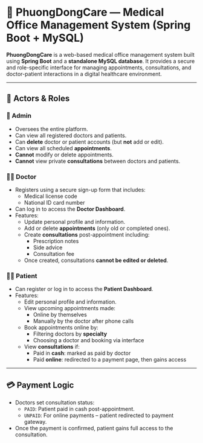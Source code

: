 # 🏥 PhuongDongCare — Medical Office Management System (Spring Boot + MySQL)

**PhuongDongCare** is a web-based medical office management system built using **Spring Boot** and a **standalone MySQL database**. It provides a secure and role-specific interface for managing appointments, consultations, and doctor-patient interactions in a digital healthcare environment.

---

## 👥 Actors & Roles

### 👤 Admin
- Oversees the entire platform.
- Can view all registered doctors and patients.
- Can **delete** doctor or patient accounts (but **not** add or edit).
- Can view all scheduled **appointments**.
- **Cannot** modify or delete appointments.
- **Cannot** view private **consultations** between doctors and patients.

### 👨‍⚕️ Doctor
- Registers using a secure sign-up form that includes:
  - Medical license code
  - National ID card number
- Can log in to access the **Doctor Dashboard**.
- Features:
  - Update personal profile and information.
  - Add or delete **appointments** (only old or completed ones).
  - Create **consultations** post-appointment including:
    - Prescription notes
    - Side advice
    - Consultation fee
  - Once created, consultations **cannot be edited or deleted**.

### 🧑‍💻 Patient
- Can register or log in to access the **Patient Dashboard**.
- Features:
  - Edit personal profile and information.
  - View upcoming appointments made:
    - Online by themselves
    - Manually by the doctor after phone calls
  - Book appointments online by:
    - Filtering doctors by **specialty**
    - Choosing a doctor and booking via interface
  - View **consultations** if:
    - Paid in **cash**: marked as paid by doctor
    - Paid **online**: redirected to a payment page, then gains access

---

## 💳 Payment Logic

- Doctors set consultation status:
  - `PAID`: Patient paid in cash post-appointment.
  - `UNPAID`: For online payments – patient redirected to payment gateway.
- Once the payment is confirmed, patient gains full access to the consultation.